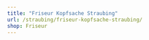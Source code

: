 ```yaml
---
title: "Friseur Kopfsache Straubing"
url: /straubing/friseur-kopfsache-straubing/
shop: Friseur
---
```

